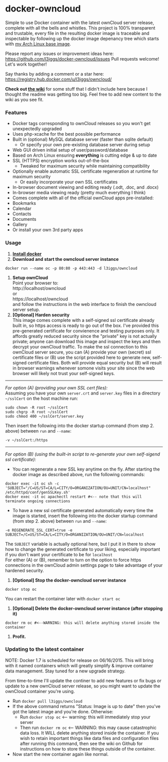 docker-owncloud
===============
Simple to use Docker container with the latest ownCloud server release, complete with all the bells and whistles. This project is 100% transparent and trustable, every file in the resulting docker image is traceable and inspectable by following up the docker image depenancy tree which starts with [my Arch Linux base image](https://github.com/l3iggs/docker-archlinux).

Please report any issues or improvement ideas here:  
https://github.com/l3iggs/docker-owncloud/issues
Pull requests welcome! Let's work together!

Say thanks by adding a comment or a star here:  
https://registry.hub.docker.com/u/l3iggs/owncloud/

__Check out [the wiki](https://github.com/l3iggs/docker-owncloud/wiki)__ for some stuff that I didn't include here because I thought the readme was getting too big. Feel free to add new content to the wiki as you see fit.

### Features
- Docker tags corresponding to ownCloud releases so you won't get unexpectedly upgraded
- Uses php-xcache for the best possible performance
- Built in (optional) MySQL database server (faster than sqlite default)
  - Or specify your own pre-existing database server during setup
- Web GUI driven initial setup of user/password/database
- Based on Arch Linux ensuring __everything__ is cutting edge & up to date
- SSL (HTTPS) encryption works out-of-the-box
  - Tweaked for maximum security while maintaining compatibility 
- Optionally enable automatic SSL certificate regeneration at runtime for maximum security
  - Or easily incorporate your own SSL certificates
- In-browser document viewing and editing ready (.odt, .doc, and .docx)
- In-browser media viewing ready (pretty much everything I think)
- Comes complete with all of the official ownCloud apps pre-installed:
 - Bookmarks
 - Calendar
 - Contacts
 - Documents
 - Gallery
- Or install your own 3rd party apps

### Usage

1. [**Install docker**](https://docs.docker.com/installation/)
1. **Download and start the owncloud server instance**  

  ```
docker run --name oc -p 80:80 -p 443:443 -d l3iggs/owncloud
```
1. **Setup ownCloud**  
Point your browser to:  
http://localhost/owncloud  
or  
https://localhost/owncloud  
and follow the instructions in the web interface to finish the owncloud server setup.
1. **[Optional] Harden security**  
This image comes complete with a self-signed ssl certificate already built in, so https access is ready to go out of the box. I've provided this pre-generated certificate for convienence and testing purposes only. It affords greatly reduced security since the "private" key is not actually private; anyone can download this image and inspect the keys and then decrypt your ownCloud traffic. To make the ssl connection to this ownCloud server secure, you can (A) provide your own (secret) ssl certificate files or (B) use the script provided here to generate new, self-signed certificate files. Both will provide equal security but (B) will result in browser warnings whenever somone visits your site since the web browser will likely not trust your self-signed keys.

  ---
_For option (A) (providing your own SSL cert files):_  
Assuming you have your own `server.crt` and `server.key` files in a directory `~/sslCert` on the host machine run:   

  ```
sudo chown -R root ~/sslCert
sudo chgrp -R root ~/sslCert  
sudo chmod 400 ~/sslCert/server.key
```  
Then insert the following into the docker startup command (from step 2. above) between `run` and `--name`:  

  ```
-v ~/sslCert:/https
```  

  ---
_For option (B) (using the built-in script to re-generate your own self-sigend ssl certificate):_  
  - You can regenerate a new SSL key anytime on the fly. After starting the docker image as described above, run the following commands:  
  ```
docker exec -it oc sh -c 'SUBJECT="/C=US/ST=CA/L=CITY/O=ORGANIZATION/OU=UNIT/CN=localhost" /etc/httpd/conf/genSSLKey.sh'  
docker exec -it oc apachectl restart #<-- note that this will terminate ongoing connections
```
  - To have a new ssl certificate generated automatically every time the image is started, insert the following into the docker startup command (from step 2. above) between `run` and `--name`:  
  ```
-e REGENERATE_SSL_CERT=true -e SUBJECT=/C=US/ST=CA/L=CITY/O=ORGANIZATION/OU=UNIT/CN=localhost
```
The `SUBJECT` variable is actually optional here, but I put it in there to show how to change the generated certificate to your liking, especially important if you don't want your certificate to be for `localhost`  
For either (A) or (B), remember to turn on the option to force https connections in the ownCloud admin settings page to take advantage of your hardened security.
1. **[Optional] Stop the docker-owncloud server instance**

  ```
docker stop oc
```
You can restart the container later with `docker start oc`
1. **[Optional] Delete the docker-owncloud server instance (after stopping it)**  

  ```
docker rm oc #<--WARNING: this will delete anything stored inside the container
```
1. **Profit.**

### Updating to the latest container

NOTE: Docker 1.7 is scheduled for release on 06/16/2015. This will bring with it named containers which will greatly simplify & improve container data management. Stay tuned for a new upgrade strategy.

From time-to-time I'll update the continer to add new features or fix bugs or update to a new ownCloud server release, so you might want to update the ownCloud container you're using.
- Run `docker pull l3iggs/owncloud`
- If the above command returns "Status: Image is up to date" then you've got the latest image and you're done. Otherwise:
  - Run `docker stop oc` <-- warning: this will immediately stop your server
  - Then run `docker rm oc` <-- WARNING: this may cause catastrophic data loss. It WILL delete anything stored inside the container. If you wish to retain important things like data files and configuration files after running this command, then see the wiki on Github for instructions on how to store these things outside of the container.
- Now start the new container again like normal.
